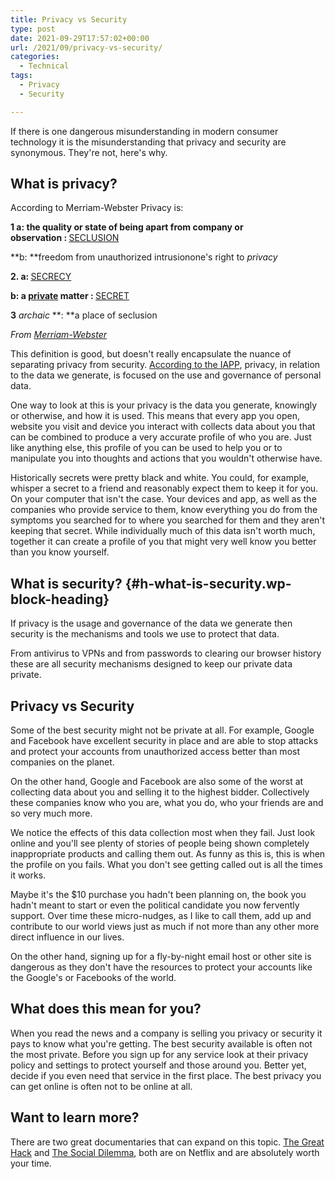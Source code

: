 ```yaml
---
title: Privacy vs Security
type: post
date: 2021-09-29T17:57:02+00:00
url: /2021/09/privacy-vs-security/
categories:
  - Technical
tags:
  - Privacy
  - Security

---
```

If there is one dangerous misunderstanding in modern consumer technology it is the misunderstanding that privacy and security are synonymous. They're not, here's why.
## What is privacy?

According to Merriam-Webster Privacy is:

**1 a:&nbsp;**the quality or state of being apart from company or observation&nbsp;**:&nbsp;**[SECLUSION][1]

**b:&nbsp;**freedom from unauthorized intrusionone's right to&nbsp;_privacy_

**2. a:&nbsp;**[SECRECY][2]

**b:&nbsp;**a&nbsp;[private][3]&nbsp;matter&nbsp;**:&nbsp;**[SECRET][4]

**3** _archaic&nbsp;_**:&nbsp;**a place of seclusion

_From [Merriam-Webster][5]_

This definition is good, but doesn't really encapsulate the nuance of separating privacy from security. [According to the IAPP][6], privacy, in relation to the data we generate, is focused on the use and governance of personal data.

One way to look at this is your privacy is the data you generate, knowingly or otherwise, and how it is used. This means that every app you open, website you visit and device you interact with collects data about you that can be combined to produce a very accurate profile of who you are. Just like anything else, this profile of you can be used to help you or to manipulate you into thoughts and actions that you wouldn't otherwise have.

Historically secrets were pretty black and white. You could, for example, whisper a secret to a friend and reasonably expect them to keep it for you. On your computer that isn't the case. Your devices and app, as well as the companies who provide service to them, know everything you do from the symptoms you searched for to where you searched for them and they aren't keeping that secret. While individually much of this data isn't worth much, together it can create a profile of you that might very well know you better than you know yourself.

## What is security? {#h-what-is-security.wp-block-heading}

If privacy is the usage and governance of the data we generate then security is the mechanisms and tools we use to protect that data.

From antivirus to VPNs and from passwords to clearing our browser history these are all security mechanisms designed to keep our private data private.

## Privacy vs Security

Some of the best security might not be private at all. For example, Google and Facebook have excellent security in place and are able to stop attacks and protect your accounts from unauthorized access better than most companies on the planet.

On the other hand, Google and Facebook are also some of the worst at collecting data about you and selling it to the highest bidder. Collectively these companies know who you are, what you do, who your friends are and so very much more.

We notice the effects of this data collection most when they fail. Just look online and you'll see plenty of stories of people being shown completely inappropriate products and calling them out. As funny as this is, this is when the profile on you fails. What you don't see getting called out is all the times it works.

Maybe it's the $10 purchase you hadn't been planning on, the book you hadn't meant to start or even the political candidate you now fervently support. Over time these micro-nudges, as I like to call them, add up and contribute to our world views just as much if not more than any other more direct influence in our lives.

On the other hand, signing up for a fly-by-night email host or other site is dangerous as they don't have the resources to protect your accounts like the Google's or Facebooks of the world.

## What does this mean for you?

When you read the news and a company is selling you privacy or security it pays to know what you're getting. The best security available is often not the most private. Before you sign up for any service look at their privacy policy and settings to protect yourself and those around you. Better yet, decide if you even need that service in the first place. The best privacy you can get online is often not to be online at all.

## Want to learn more?

There are two great documentaries that can expand on this topic. [The Great Hack][7] and [The Social Dilemma][8], both are on Netflix and are absolutely worth your time.

 [1]: https://www.merriam-webster.com/dictionary/seclusion
 [2]: https://www.merriam-webster.com/dictionary/secrecy
 [3]: https://www.merriam-webster.com/dictionary/private
 [4]: https://www.merriam-webster.com/dictionary/secret
 [5]: https://www.merriam-webster.com/dictionary/privacy
 [6]: https://iapp.org/about/what-is-privacy/
 [7]: https://www.netflix.com/title/80117542
 [8]: https://www.netflix.com/title/81254224